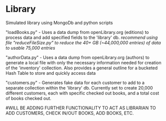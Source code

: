 # Library
Simulated library using MongoDb and python scripts

"loadBooks.py" - Uses a data dump from openLibrary.org (editions) to process data and add specified fields to 
   the 'library' db. *recommend using file "reduceFileSize.py" to reduce the 40+ GB (~44,000,000 entries) of data to 
   usable 75,000 entries*

"authorData.py" - Uses a data dump from openLibrary.org (authors) to generate a local file with only the necessary
   information needed for creation of the 'inventory' collection. Also provides a general outline for a bucketed
   Hash Table to store and quickly access data 

"customers.py" - Generates fake data for each customer to add to a separate collection within the 'library' db.
   Currently set to create 20,000 different customers, each with specific checked out books, and a total cost of 
   books checked out. 

#WILL BE ADDING FURTHER FUNCTIONALITY TO ACT AS LIBRARIAN TO ADD CUSTOMERS, CHECK IN/OUT BOOKS, ADD BOOKS, ETC.
  
